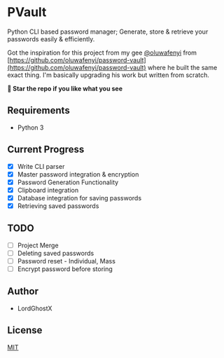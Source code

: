 # PVault

Python CLI based password manager; Generate, store & retrieve your passwords easily & efficiently.

Got the inspiration for this project from my gee [@oluwafenyi](https://github.com/oluwafenyi) from [https://github.com/oluwafenyi/password-vault](https://github.com/oluwafenyi/password-vault) where he built the same exact thing. I'm basically upgrading his work but written from scratch.

**🌟 Star the repo if you like what you see**

## Requirements
* Python 3

## Current Progress
* [x] Write CLI parser
* [x] Master password integration & encryption
* [x] Password Generation Functionality
* [x] Clipboard integration
* [x] Database integration for saving passwords
* [x] Retrieving saved passwords

## TODO
* [ ] Project Merge
* [ ] Deleting saved passwords
* [ ] Password reset - Individual, Mass
* [ ] Encrypt password before storing

## Author
* LordGhostX

## License
[MIT](https://opensource.org/licenses/MIT)
